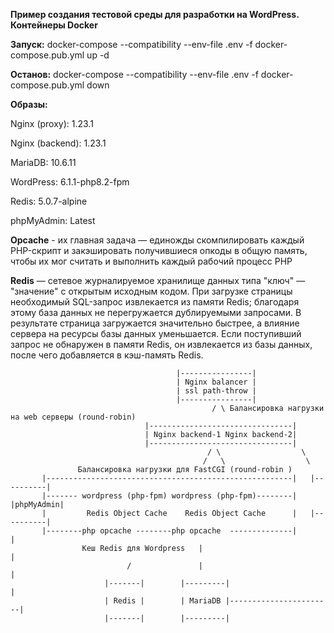 **Пример создания тестовой среды для разработки на WordPress. Контейнеры Docker**

**Запуск:**
docker-compose --compatibility --env-file .env -f docker-compose.pub.yml up -d

**Останов:**
docker-compose --compatibility --env-file .env -f docker-compose.pub.yml down 

**Образы:**

Nginx (proxy):   1.23.1

Nginx (backend): 1.23.1

MariaDB:         10.6.11

WordPress:       6.1.1-php8.2-fpm

Redis:           5.0.7-alpine     

phpMyAdmin:      Latest

**Opcache** - их главная задача — единожды скомпилировать каждый PHP-скрипт 
и закэшировать получившиеся опкоды в общую память, чтобы их мог считать и
выполнить каждый рабочий процесс PHP

**Redis** — сетевое журналируемое хранилище данных типа "ключ" — "значение" с открытым исходным кодом.
При загрузке страницы необходимый SQL-запрос извлекается из памяти Redis; благодаря этому база данных не 
перегружается дублируемыми запросами. В результате страница загружается значительно быстрее, а влияние
сервера на ресурсы базы данных уменьшается. Если поступивший запрос не обнаружен в памяти Redis,
он извлекается из базы данных, после чего добавляется в кэш-память Redis.

                                             
                                         |----------------|
                                         | Nginx balancer |
                                         | ssl path-throw | 
                                         |----------------|
                                                 / \ Балансировка нагрузки на web серверы (round-robin)
                                  |--------------------------------|            
                                  | Nginx backend-1 Nginx backend-2| 
                                  |--------------------------------|
                                                / \                  \
                                               /   \                  \
                   Балансировка нагрузки для FastCGI (round-robin )   
           |-------------------------------------------------------|   |----------| 
           |------- wordpress (php-fpm) wordpress (php-fpm)--------|   |phpMyAdmin|
           |         Redis Object Cache    Redis Object Cache      |   |----------|   
           |--------php opcache --------php opcache  --------------|        |
                    Кеш Redis для Wordpress   |                             |
                              /               |                             |
                         |-------|        |---------|                       |
                         | Redis |        | MariaDB |-----------------------|
                         |-------|        |---------|
                         
                                                   
